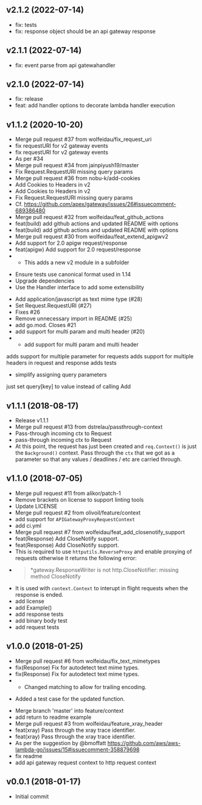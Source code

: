 ## v2.1.2 (2022-07-14)


- fix: tests
- fix: response object should be an api gateway response

## v2.1.1 (2022-07-14)


- fix: event parse from api gatewahandler

## v2.1.0 (2022-07-14)


- fix: release
- feat: add handler options to decorate lambda handler execution

## v1.1.2 (2020-10-20)


- Merge pull request #37 from wolfeidau/fix_request_uri
- fix requestURI for v2 gateway events
- fix requestURI for v2 gateway events
- As per #34
- Merge pull request #34 from jainpiyush19/master
- Fix Request.RequestURI missing query params
- Merge pull request #36 from nobu-k/add-cookies
- Add Cookies to Headers in v2
- Add Cookies to Headers in v2
- Fix Request.RequestURI missing query params
- Cf. https://github.com/apex/gateway/issues/26#issuecomment-689386480
- Merge pull request #32 from wolfeidau/feat_github_actions
- feat(build) add github actions and updated README with options
- feat(build) add github actions and updated README with options
- Merge pull request #30 from wolfeidau/feat_extend_apigwv2
- Add support for 2.0 apigw request/response
- feat(apigw) Add support for 2.0 request/response
- * This adds a new v2 module in a subfolder
* Ensure tests use canonical format used in 1.14
* Upgrade dependencies
* Use the Handler interface to add some extensibility
- Add application/javascript as text mime type (#28)
- Set Request.RequestURI (#27)
- Fixes #26
- Remove unnecessary import in README (#25)
- add go.mod. Closes #21
- add support for multi param and multi header (#20)
- * add support for multi param and multi header

adds support for multiple parameter for requests
adds support for multiple headers in request and response
adds tests

* simplify assigning query parameters

just set query[key] to value instead of calling Add

## v1.1.1 (2018-08-17)


- Release v1.1.1
- Merge pull request #13 from dstrelau/passthrough-context
- Pass-through incoming ctx to Request
- pass-through incoming ctx to Request
- At this point, the request has just been created and `req.Context()` is
just the `Background()` context. Pass through the `ctx` that we got as a
parameter so that any values / deadlines / etc are carried through.

## v1.1.0 (2018-07-05)


- Merge pull request #11 from alikor/patch-1
- Remove brackets on license to support linting tools
- Update LICENSE
- Merge pull request #2 from olivoil/feature/context
- add support for `APIGatewayProxyRequestContext`
- add ci.yml
- Merge pull request #7 from wolfeidau/feat_add_closenotify_support
- feat(Response) Add CloseNotify support.
- feat(Response) Add CloseNotify support.
- This is required to use `httputils.ReverseProxy` and enable proxying of requests otherwise it returns the following error:
- > *gateway.ResponseWriter is not http.CloseNotifier: missing method CloseNotify
- It is used with `context.Context` to interupt in flight requests when the response is ended.
- add license
- add Example()
- add response tests
- add binary body test
- add request tests

## v1.0.0 (2018-01-25)


- Merge pull request #6 from wolfeidau/fix_text_mimetypes
- fix(Response) Fix for autodetect text mime types.
- fix(Response) Fix for autodetect text mime types.
- * Changed matching to allow for trailing encoding.
* Added a test case for the updated function.
- Merge branch 'master' into feature/context
- add return to readme example
- Merge pull request #3 from wolfeidau/feature_xray_header
- feat(xray) Pass through the xray trace identifier.
- feat(xray) Pass through the xray trace identifier.
- As per the suggestion by @bmoffatt https://github.com/aws/aws-lambda-go/issues/15#issuecomment-358879698
- fix readme
- add api gateway request context to http request context

## v0.0.1 (2018-01-17)


- Initial commit
